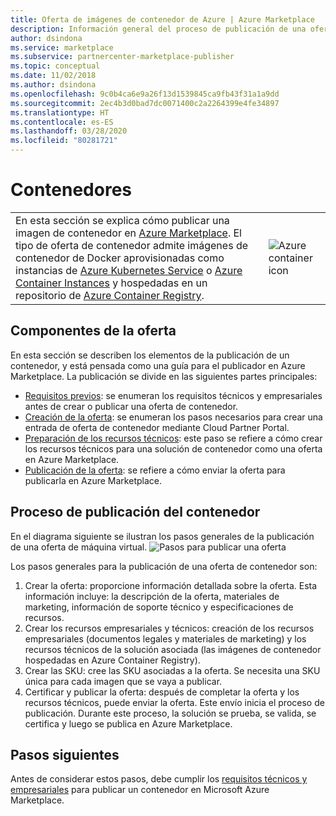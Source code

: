 ```yaml
---
title: Oferta de imágenes de contenedor de Azure | Azure Marketplace
description: Información general del proceso de publicación de una oferta de contenedor en Azure Marketplace.
author: dsindona
ms.service: marketplace
ms.subservice: partnercenter-marketplace-publisher
ms.topic: conceptual
ms.date: 11/02/2018
ms.author: dsindona
ms.openlocfilehash: 9c0b4ca6e9a26f13d1539845ca9fb43f31a1a9dd
ms.sourcegitcommit: 2ec4b3d0bad7dc0071400c2a2264399e4fe34897
ms.translationtype: HT
ms.contentlocale: es-ES
ms.lasthandoff: 03/28/2020
ms.locfileid: "80281721"
---
```

# <a name="containers"></a>Contenedores

<table> <tr> <td>En esta sección se explica cómo publicar una imagen de contenedor en <a href="https://azuremarketplace.microsoft.com">Azure Marketplace</a>.  
El tipo de oferta de contenedor admite imágenes de contenedor de Docker aprovisionadas como instancias de <a href="https://docs.microsoft.com/azure/aks/index">Azure Kubernetes Service</a> o <a href="https://docs.microsoft.com/azure/container-instances/container-instances-overview">Azure Container Instances</a> y hospedadas en un repositorio de <a href="https://docs.microsoft.com/azure/container-registry">Azure Container Registry</a>. </td> <td><img src="./media/container-icon.png"  alt="Azure container icon" /></td> </tr> </table>

## <a name="offer-components"></a>Componentes de la oferta

En esta sección se describen los elementos de la publicación de un contenedor, y está pensada como una guía para el publicador en Azure Marketplace. La publicación se divide en las siguientes partes principales:

- [Requisitos previos](./cpp-prerequisites.md): se enumeran los requisitos técnicos y empresariales antes de crear o publicar una oferta de contenedor.
- [Creación de la oferta](./cpp-create-offer.md): se enumeran los pasos necesarios para crear una entrada de oferta de contenedor mediante Cloud Partner Portal.
- [Preparación de los recursos técnicos](./cpp-create-technical-assets.md): este paso se refiere a cómo crear los recursos técnicos para una solución de contenedor como una oferta en Azure Marketplace.
- [Publicación de la oferta](./cpp-publish-offer.md): se refiere a cómo enviar la oferta para publicarla en Azure Marketplace.

## <a name="container-publishing-process"></a>Proceso de publicación del contenedor

En el diagrama siguiente se ilustran los pasos generales de la publicación de una oferta de máquina virtual.
![Pasos para publicar una oferta](./media/containers-offer-process.png)

Los pasos generales para la publicación de una oferta de contenedor son:

1. Crear la oferta: proporcione información detallada sobre la oferta. Esta información incluye: la descripción de la oferta, materiales de marketing, información de soporte técnico y especificaciones de recursos.
2. Crear los recursos empresariales y técnicos: creación de los recursos empresariales (documentos legales y materiales de marketing) y los recursos técnicos de la solución asociada (las imágenes de contenedor hospedadas en Azure Container Registry).
3. Crear las SKU: cree las SKU asociadas a la oferta. Se necesita una SKU única para cada imagen que se vaya a publicar.
4. Certificar y publicar la oferta: después de completar la oferta y los recursos técnicos, puede enviar la oferta. Este envío inicia el proceso de publicación. Durante este proceso, la solución se prueba, se valida, se certifica y luego se publica en Azure Marketplace.

## <a name="next-steps"></a>Pasos siguientes

Antes de considerar estos pasos, debe cumplir los [requisitos técnicos y empresariales](./cpp-prerequisites.md) para publicar un contenedor en Microsoft Azure Marketplace.

